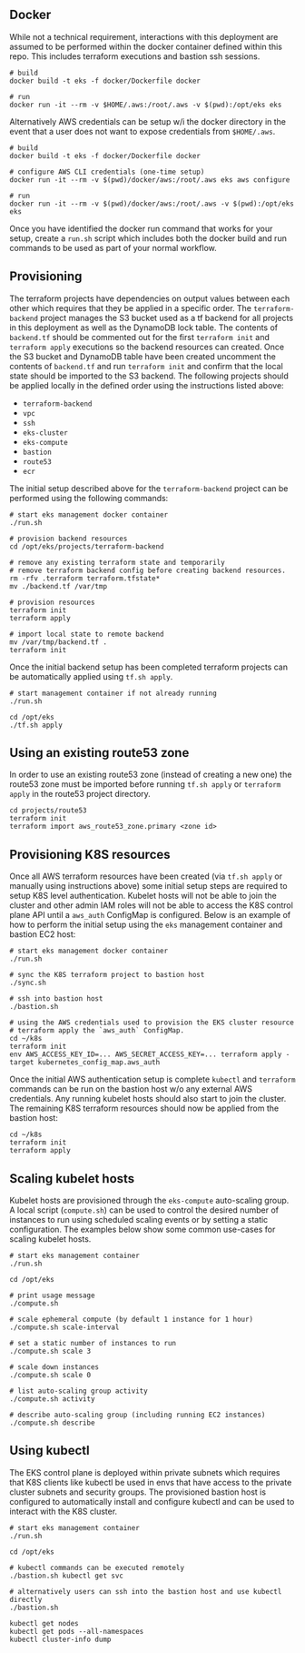 ## Docker

While not a technical requirement, interactions with this deployment are assumed to be performed within the docker container defined within this repo. This includes terraform executions and bastion ssh sessions.

```
# build
docker build -t eks -f docker/Dockerfile docker

# run
docker run -it --rm -v $HOME/.aws:/root/.aws -v $(pwd):/opt/eks eks
```

Alternatively AWS credentials can be setup w/i the docker directory in the event that a user does not want to expose credentials from `$HOME/.aws`.

```
# build
docker build -t eks -f docker/Dockerfile docker

# configure AWS CLI credentials (one-time setup)
docker run -it --rm -v $(pwd)/docker/aws:/root/.aws eks aws configure

# run
docker run -it --rm -v $(pwd)/docker/aws:/root/.aws -v $(pwd):/opt/eks eks
```

Once you have identified the docker run command that works for your setup, create a `run.sh` script which includes both the docker build and run commands to be used as part of your normal workflow.

## Provisioning

The terraform projects have dependencies on output values between each other which requires that they be applied in a specific order. The `terraform-backend` project manages the S3 bucket used as a tf backend for all projects in this deployment as well as the DynamoDB lock table. The contents of `backend.tf` should be commented out for the first `terraform init` and `terraform apply` executions so the backend resources can created. Once the S3 bucket and DynamoDB table have been created uncomment the contents of `backend.tf` and run `terraform init` and confirm that the local state should be imported to the S3 backend. The following projects should be applied locally in the defined order using the instructions listed above:

- `terraform-backend`
- `vpc`
- `ssh`
- `eks-cluster`
- `eks-compute`
- `bastion`
- `route53`
- `ecr`

The initial setup described above for the `terraform-backend` project can be performed using the following commands:

```
# start eks management docker container
./run.sh

# provision backend resources
cd /opt/eks/projects/terraform-backend

# remove any existing terraform state and temporarily
# remove terraform backend config before creating backend resources.
rm -rfv .terraform terraform.tfstate*
mv ./backend.tf /var/tmp

# provision resources
terraform init
terraform apply

# import local state to remote backend
mv /var/tmp/backend.tf .
terraform init
```

Once the initial backend setup has been completed terraform projects can be automatically applied using `tf.sh apply`.
```
# start management container if not already running
./run.sh

cd /opt/eks
./tf.sh apply
```

## Using an existing route53 zone

In order to use an existing route53 zone (instead of creating a new one) the route53 zone must be imported before running `tf.sh apply` or `terraform apply` in the route53 project directory.

```
cd projects/route53
terraform init
terraform import aws_route53_zone.primary <zone id>
```

## Provisioning K8S resources

Once all AWS terraform resources have been created (via `tf.sh apply` or manually using instructions above) some initial setup steps are required to setup K8S level authentication. Kubelet hosts will not be able to join the cluster and other admin IAM roles will not be able to access the K8S control plane API until a `aws_auth` ConfigMap is configured. Below is an example of how to perform the initial setup using the `eks` management container and bastion EC2 host:

```
# start eks management docker container
./run.sh

# sync the K8S terraform project to bastion host
./sync.sh

# ssh into bastion host
./bastion.sh

# using the AWS credentials used to provision the EKS cluster resource
# terraform apply the `aws_auth` ConfigMap.
cd ~/k8s
terraform init
env AWS_ACCESS_KEY_ID=... AWS_SECRET_ACCESS_KEY=... terraform apply -target kubernetes_config_map.aws_auth
```

Once the initial AWS authentication setup is complete `kubectl` and `terraform` commands can be run on the bastion host w/o any external AWS credentials. Any running kubelet hosts should also start to join the cluster. The remaining K8S terraform resources should now be applied from the bastion host:

```
cd ~/k8s
terraform init
terraform apply
```

## Scaling kubelet hosts

Kubelet hosts are provisioned through the `eks-compute` auto-scaling group. A local script (`compute.sh`) can be used to control the desired number of instances to run using scheduled scaling events or by setting a static configuration. The examples below show some common use-cases for scaling kubelet hosts.

```
# start eks management container
./run.sh

cd /opt/eks

# print usage message
./compute.sh

# scale ephemeral compute (by default 1 instance for 1 hour)
./compute.sh scale-interval

# set a static number of instances to run
./compute.sh scale 3

# scale down instances
./compute.sh scale 0

# list auto-scaling group activity
./compute.sh activity

# describe auto-scaling group (including running EC2 instances)
./compute.sh describe
```

## Using kubectl

The EKS control plane is deployed within private subnets which requires that K8S clients like kubectl be used in envs that have access to the private cluster subnets and security groups. The provisioned bastion host is configured to automatically install and configure kubectl and can be used to interact with the K8S cluster.

```
# start eks management container
./run.sh

cd /opt/eks

# kubectl commands can be executed remotely
./bastion.sh kubectl get svc

# alternatively users can ssh into the bastion host and use kubectl directly
./bastion.sh

kubectl get nodes
kubectl get pods --all-namespaces
kubectl cluster-info dump
```
